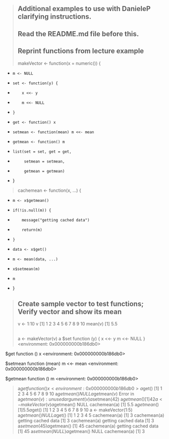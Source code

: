 > ## Additional examples to use with DanieleP clarifying instructions.
> ## Read the README.md file before this.
> ## Reprint functions from lecture example
> makeVector <- function(x = numeric()) {
+     m <- NULL
+     set <- function(y) {
+         x <<- y
+         m <<- NULL
+     }
+     get <- function() x
+     setmean <- function(mean) m <<- mean
+     getmean <- function() m
+     list(set = set, get = get,
+          setmean = setmean,
+          getmean = getmean)
+ }
> cachemean <- function(x, ...) {
+     m <- x$getmean()
+     if(!is.null(m)) {
+         message("getting cached data")
+         return(m)
+     }
+     data <- x$get()
+     m <- mean(data, ...)
+     x$setmean(m)
+     m
+ }
> ## Create sample vector to test functions; Verify vector and show its mean
> v <- 1:10
> v
 [1]  1  2  3  4  5  6  7  8  9 10
> mean(v)
[1] 5.5
> ##
> a <- makeVector(v)
> a
$set
function (y) 
{
    x <<- y
    m <<- NULL
}
<environment: 0x000000000b186db0>

$get
function () 
x
<environment: 0x000000000b186db0>

$setmean
function (mean) 
m <<- mean
<environment: 0x000000000b186db0>

$getmean
function () 
m
<environment: 0x000000000b186db0>

> 
> a$get
function() x
<environment: 0x000000000b186db0>
> a$get()
 [1]  1  2  3  4  5  6  7  8  9 10
> a$getmean()
NULL
> a$getmean(v)
Error in a$getmean(v) : unused argument (v)
> a$setmean(42)
> a$getmean()
[1] 42
> a <- makeVector(v)
> a$getmean()
NULL
> cachemean(a)
[1] 5.5
> a$getmean()
[1] 5.5
> a$get()
 [1]  1  2  3  4  5  6  7  8  9 10
> a <- makeVector(1:5)
> a$getmean()
NULL
> a$get()
[1] 1 2 3 4 5
> cachemean(a)
[1] 3
> cachemean(a)
getting cached data
[1] 3
> cachemean(a)
getting cached data
[1] 3
> a$setmean(45)
> a$getmean()
[1] 45
> cachemean(a)
getting cached data
[1] 45
> a$setmean(NULL)
> a$getmean()
NULL
> cachemean(a)
[1] 3
>
